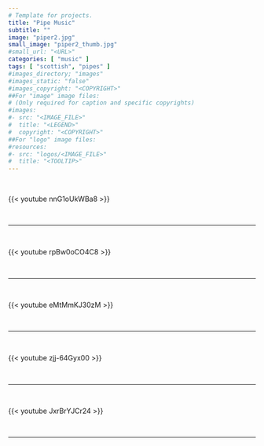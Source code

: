 ```yaml
---
# Template for projects.
title: "Pipe Music"
subtitle: ""
image: "piper2.jpg"
small_image: "piper2_thumb.jpg"
#small_url: "<URL>"
categories: [ "music" ]
tags: [ "scottish", "pipes" ]
#images_directory; "images"
#images_static: "false"
#images_copyright: "<COPYRIGHT>"
##For "image" image files:
# (Only required for caption and specific copyrights)
#images:
#- src: "<IMAGE_FILE>"
#  title: "<LEGEND>"
#  copyright: "<COPYRIGHT>"
##For "logo" image files:
#resources:
#- src: "logos/<IMAGE_FILE>"
#  title: "<TOOLTIP>"
---
```


<br>

{{< youtube nnG1oUkWBa8 >}}  

<br>

---

<br>

{{< youtube rpBw0oCO4C8 >}}  

<br>

---

<br>

{{< youtube eMtMmKJ30zM >}}  

<br>

---

<br>

{{< youtube zjj-64Gyx00 >}}  

<br>

---

<br>

{{< youtube JxrBrYJCr24 >}}  

<br>

---
